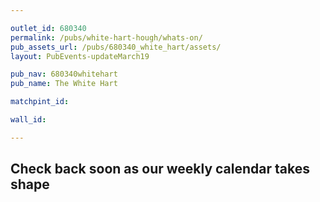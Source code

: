 ```yaml
---

outlet_id: 680340
permalink: /pubs/white-hart-hough/whats-on/
pub_assets_url: /pubs/680340_white_hart/assets/
layout: PubEvents-updateMarch19

pub_nav: 680340whitehart
pub_name: The White Hart

matchpint_id: 

wall_id:

---
```


## Check back soon as our weekly calendar takes shape